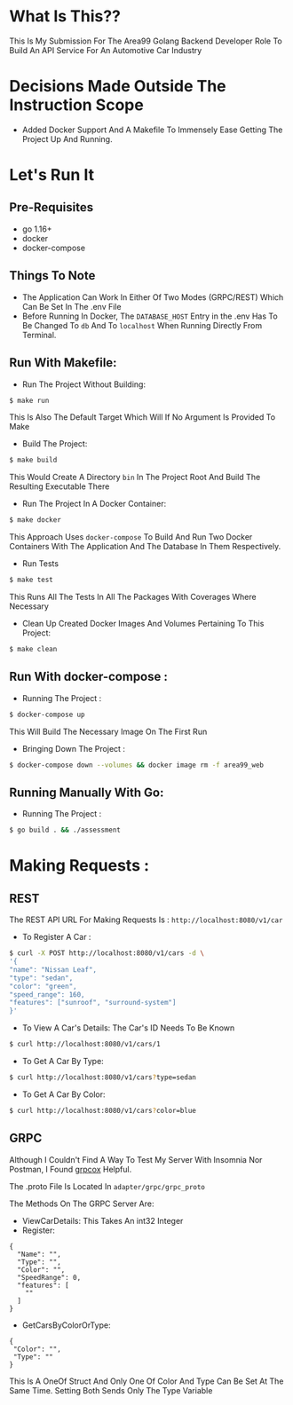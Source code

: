 # What Is This??
This Is My Submission For The Area99 Golang Backend Developer Role To Build An API Service For An
Automotive Car Industry

# Decisions Made Outside The Instruction Scope
* Added Docker Support And A Makefile To Immensely Ease Getting The Project Up And Running.

# Let's Run It

## Pre-Requisites
- go 1.16+
- docker
- docker-compose

## Things To Note
- The Application Can Work In Either Of Two Modes (GRPC/REST) Which Can Be Set In The .env File
- Before Running In Docker, The `DATABASE_HOST` Entry in the .env Has To Be Changed To `db` And To `localhost` When Running Directly From Terminal. 

## Run With Makefile:
- Run The Project Without Building:
```sh
$ make run
```
This Is Also The Default Target Which Will If No Argument Is Provided To Make

- Build The Project:
```sh
$ make build
```
This Would Create A Directory `bin` In The Project Root And Build The Resulting Executable There

- Run The Project In A Docker Container:
```sh
$ make docker
```
This Approach Uses `docker-compose` To Build And Run Two Docker Containers With The Application And The
Database In Them Respectively.

- Run Tests
```sh
$ make test
```
This Runs All The Tests In All The Packages With Coverages Where Necessary

- Clean Up Created Docker Images And Volumes Pertaining To This Project:
```sh
$ make clean
```

## Run With docker-compose :
- Running The Project :
```sh
$ docker-compose up
```
This Will Build The Necessary Image On The First Run

- Bringing Down The Project :
```sh
$ docker-compose down --volumes && docker image rm -f area99_web
```


## Running Manually With Go:
- Running The Project :
```sh
$ go build . && ./assessment
```
# Making Requests :
## REST
The REST API URL For Making Requests Is : `http://localhost:8080/v1/car`

- To Register A Car :
```sh
$ curl -X POST http://localhost:8080/v1/cars -d \
'{
"name": "Nissan Leaf",
"type": "sedan",
"color": "green",
"speed_range": 160,
"features": ["sunroof", "surround-system"]
}'
```

- To View A Car's Details:
The Car's ID Needs To Be Known
```sh
$ curl http://localhost:8080/v1/cars/1
```

- To Get A Car By Type:
```sh
$ curl http://localhost:8080/v1/cars?type=sedan
```

- To Get A Car By Color:
```sh
$ curl http://localhost:8080/v1/cars?color=blue
```

## GRPC
Although I Couldn't Find A Way To Test My Server With Insomnia Nor Postman, I Found [grpcox](https://github.com/gusaul/grpcox) Helpful.

The .proto File Is Located In `adapter/grpc/grpc_proto`

The Methods On The GRPC Server Are:
- ViewCarDetails: This Takes An int32 Integer
- Register: 
```
{
  "Name": "",
  "Type": "",
  "Color": "",
  "SpeedRange": 0,
  "features": [
    ""
  ]
}
```
- GetCarsByColorOrType:
```
{
 "Color": "",
 "Type": "" 
}
```
This Is A OneOf Struct And Only One Of Color And Type Can Be Set At The Same Time.
Setting Both Sends Only The Type Variable